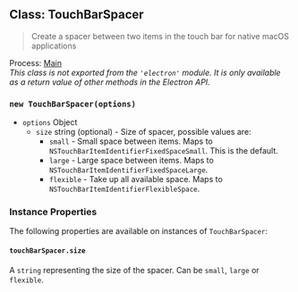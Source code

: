 ## Class: TouchBarSpacer

> Create a spacer between two items in the touch bar for native macOS applications

Process: [Main](latest/glossary.md#main-process)<br />
_This class is not exported from the `'electron'` module. It is only available as a return value of other methods in the Electron API._

### `new TouchBarSpacer(options)`

* `options` Object
  * `size` string (optional) - Size of spacer, possible values are:
    * `small` - Small space between items. Maps to `NSTouchBarItemIdentifierFixedSpaceSmall`. This is the default.
    * `large` - Large space between items. Maps to `NSTouchBarItemIdentifierFixedSpaceLarge`.
    * `flexible` - Take up all available space. Maps to `NSTouchBarItemIdentifierFlexibleSpace`.

### Instance Properties

The following properties are available on instances of `TouchBarSpacer`:

#### `touchBarSpacer.size`

A `string` representing the size of the spacer.  Can be `small`, `large` or `flexible`.
